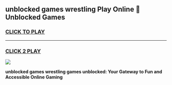 
## unblocked games wrestling Play Online 👋 Unblocked Games
<h3>
<a href="https://premium.freeplayer.one?title=unblocked_games_wrestling&ref=19F">CLICK TO PLAY</a></h3>
<hr>

<h3>
<a href="https://premium.freeplayer.one?title=unblocked_games_wrestling&ref=19F">CLICK 2 PLAY</a>
  
</h3>

<a href="https://premium.freeplayer.one?title=unblocked_games_wrestling&ref=19F"><img src="https://clearcache.store/games.png"></a>


**unblocked games wrestling games unblocked: Your Gateway to Fun and Accessible Online Gaming**
